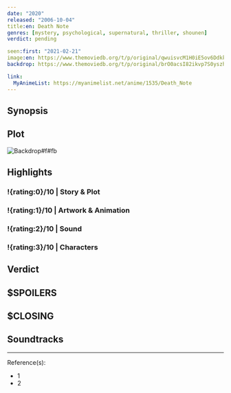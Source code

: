 ```yaml
---
date: "2020"
released: "2006-10-04"
title:en: Death Note
genres: [mystery, psychological, supernatural, thriller, shounen]
verdict: pending

seen:first: "2021-02-21"
image:en: https://www.themoviedb.org/t/p/original/qwuisvcM1H0iE5ov6DdkkWxuHvK.jpg
backdrop: https://www.themoviedb.org/t/p/original/brO0acsI82ikvp7S0yszhbUupiF.jpg

link:
  MyAnimeList: https://myanimelist.net/anime/1535/Death_Note
---
```



## Synopsis

## Plot

![Backdrop#f#fb](https://www.themoviedb.org/t/p/original/3hLizkVeYxy9taUpOpeoxDNxDQN.jpg "Source: TMDB")

## Highlights

### !{rating:0}/10 | Story & Plot

### !{rating:1}/10 | Artwork & Animation

### !{rating:2}/10 | Sound

### !{rating:3}/10 | Characters

## Verdict

## $SPOILERS

## $CLOSING

## Soundtracks

***
Reference(s):

- 1
- 2
